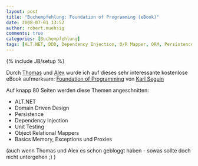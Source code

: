 ```yaml
---
layout: post
title: "Buchempfehlung: Foundation of Programming (eBook)"
date: 2008-07-01 13:52
author: robert.muehsig
comments: true
categories: [Buchempfehlung]
tags: [ALT.NET, DDD, Dependency Injection, O/R Mapper, ORM, Persistence, TDD, Unit Testing]
---
```

{% include JB/setup %}
<p>Durch <a href="http://blog.thomasbandt.de/39/2006/de/blog/lesetipp-foundations-of-programming.html">Thomas</a> und <a href="http://blog.alexonasp.net/archive/2008/06/30/leseempfehlung-foundations-of-programming-kostenloeses-ebook.aspx">Alex</a> wurde ich auf dieses sehr interessante kostenlose eBook aufmerksam: <a href="http://codebetter.com/blogs/karlseguin/archive/2008/06/24/foundations-of-programming-ebook.aspx">Foundation of Programming</a> von <a href="http://codebetter.com/blogs/karlseguin/default.aspx">Karl Seguin</a></p> <p>Auf knapp 80 Seiten werden diese Themen angeschnitten:</p> <ul> <li>ALT.NET  <li>Domain Driven Design  <li>Persistence  <li>Dependency Injection  <li>Unit Testing  <li>Object Relational Mappers  <li>Basics Memory, Exceptions und Proxies </li></ul> <p>(auch wenn Thomas und Alex es schon gebloggt haben - sowas sollte doch nicht untergehen ;) )</p>
